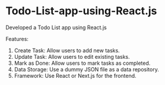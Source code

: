 # Todo-List-app-using-React.js
Developed a Todo List app using React.js 

Features: 

1. Create Task: Allow users to add new tasks.
2. Update Task: Allow users to edit existing tasks.
3. Mark as Done: Allow users to mark tasks as completed.
4. Data Storage: Use a dummy JSON file as a data repository.
5. Framework: Use React or Next.js for the frontend.
